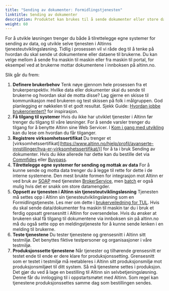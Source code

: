 ```yaml
---
title: "Sending av dokumenter: Formidlingstjenesten"
linktitle: Sending av dokumenter
description: Produktet kan brukes til å sende dokumenter eller store datamengder mellom offentlige virksomheter eller mellom offentlige og private virksomheter.
weight: 60
---
```


For å utvikle løsningen trenger du både å tilrettelegge egne systemer for sending av data, og utvikle selve tjenesten i Altinns tjenesteutviklingsløsning.
Tidlig i prosessen vil vi råde deg til å tenke på hvordan du skal sende ut dokumentene eller dataene til brukerne.
Du kan velge mellom å sende fra maskin til maskin eller fra maskin til portal, for eksempel ved at brukerne mottar dokumentene i innboksen på altinn.no.

Slik går du frem:

1. **Definere brukerbehov**
Tenk nøye gjennom hele prosessen fra et brukerperspektiv. Hvilke data eller dokumenter skal du sende til brukerne og hvordan skal de motta disse?
Lag gjerne en skisse til kommunikasjon med brukeren og test skissen på folk i målgruppen. God planlegging er nøkkelen til et godt resultat.
Sjekk Guide: [Hvordan jobbe brukerorientert?](https://www.altinndigital.no/kom-i-gang/guide-kom-i-gang-med-altinn/hvordan-jobbe-brukerorientert/) for inspirasjon.
2. **Få tilgang til systemer**
Hvis du ikke har utviklet tjenester i Altinn før trenger du tilgang til våre løsninger. For å sende varsler trenger du tilgang for å benytte Altinn sine Web Servicer.
I [Kom i gang med utvikling](/docs/kom-i-gang-med-utvikling/) kan du lese om hvordan du får tilganger.
3. **Registrere virksomhetssertifikat**
Du trenger et [virksomhetssertifikat[(https://www.altinn.no/hjelp/profil/avanserte-innstillinger/hva-er-virksomhetssertifikat/)] for å ta i bruk Sending av dokumenter.
Hvis du ikke allerede har dette kan du bestille det via [Commfides](https://www.commfides.com/commfides-virksomhetssertifikat/)
eller [Buypass](https://www.buypass.no/produkter/virksomhetssertifikat-esegl).
4. **Tilrettelegge egne systemer for sending og mottak av data**
For å kunne sende og motta data trenger du å legge til rette for dette i de interne systemene.
Den mest brukte formen for integrasjon mot Altinn er ved bruk av [SOAP](/docs/api/tjenesteeiere/soap/) med tjenesten
[BrokerService](docs/api/soap/endepunkter-oversikt/#brokerservice), men [batch](/docs/api/tjenesteeiere/batch/) er også mulig hvis det er snakk om store datamengder.
5. **Oppsett av tjenesten i Altinn sin tjenesteutviklingsløsning**
Tjenesten må settes opp i Altinn sin tjenesteutviklingsløsning som en Formidlingstjeneste. Les mer om dette i [brukerveiledning for TUL](/docs/tul/).
Hvis du skal sende data/dokumenter fra maskin til maskin tar du i bruk et ferdig oppsatt grensesnitt i Altinn for oversendelse.
Hvis du ønsker at brukeren skal få tilgang til dokumentene via innboksen sin på altinn.no
må du også sette opp en meldingstjeneste for å kunne sende lenken i en melding til brukerne.
6. **Teste tjenestene**
Du tester tjenestene og grensesnitt i Altinn sitt testmiljø. Det benyttes fiktive testpersoner og organisasjoner i våre testmiljø.
7. **Produksjonssette tjenestene**
Når tjenester og tilhørende grensesnitt er testet ende til ende er dere klare for produksjonssetting.
Grensesnitt som er testet i testmiljø må reetableres i Altinn sitt produksjonsmiljø mot produksjonsmiljøet til ditt system.
Så må tjenestene settes i produksjon. Det gjør du ved å lage en bestilling til Altinn sin selvbetjeningsløsning.
Denne får du innlogging til i oppstartsmøtet med Altinn. Som regel kan tjenestene produksjonssettes samme dag som bestillingen sendes.
